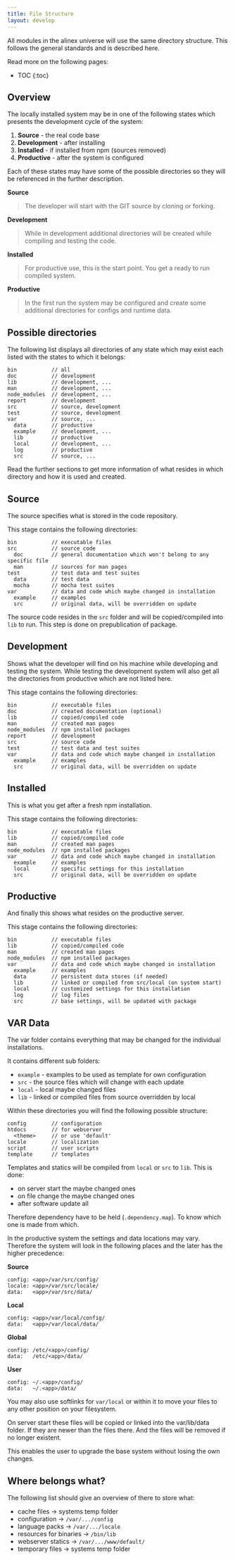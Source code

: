```yaml
---
title: File Structure
layout: develop
---
```


All modules in the alinex universe will use the same directory structure.
This follows the general standards and is described here.

Read more on the following pages:

* TOC
{:toc}


Overview
-------------------------------------------------
The locally installed system may be in one of the following states which
presents the development cycle of the system:

1. **Source** - the real code base
2. **Development** - after installing
3. **Installed** - if installed from npm (sources removed)
4. **Productive** - after the system is configured

Each of these states may have some of the possible directories so they will
be referenced in the further description.

**Source**

> The developer will start with the GIT source by cloning or forking.

**Development**

> While in development additional directories will be created while compiling and
> testing the code.

**Installed**

> For productive use, this is the start point. You get a ready to run compiled
> system.

**Productive**

> In the first run the system may be configured and create some additional
> directories for configs and runtime data.


Possible directories
-------------------------------------------------

The following list displays all directories of any state which may exist each
listed with the states to which it belongs:

``` text
bin           // all
doc           // development
lib           // development, ...
man           // development, ...
node_modules  // development, ...
report        // development
src           // source, development
test          // source, development
var           // source, ...
  data        // productive
  example     // development, ...
  lib         // productive
  local       // development, ...
  log         // productive
  src         // source, ...
```

Read the further sections to get more information of what resides in which
directory and how it is used and created.


Source
-------------------------------------------------

The source specifies what is stored in the code repository.

This stage contains the following directories:

``` text
bin           // executable files
src           // source code
  doc         // general documentation which won't belong to any specific file
  man         // sources for man pages
test          // test data and test suites
  data        // test data
  mocha       // mocha test suites
var           // data and code which maybe changed in installation
  example     // examples
  src         // original data, will be overridden on update
```

The source code resides in the `src` folder and will be copied/compiled into
`lib` to run. This step is done on prepublication of package.


Development
-------------------------------------------------

Shows what the developer will find on his machine while developing and testing
the system. While testing the development system will also get all the
directories from productive which are not listed here.

This stage contains the following directories:

``` text
bin           // executable files
doc           // created documentation (optional)
lib           // copied/compiled code
man           // created man pages
node_modules  // npm installed packages
report        // development
src           // source code
test          // test data and test suites
var           // data and code which maybe changed in installation
  example     // examples
  src         // original data, will be overridden on update
```


Installed
-------------------------------------------------

This is what you get after a fresh npm installation.

This stage contains the following directories:

``` text
bin           // executable files
lib           // copied/compiled code
man           // created man pages
node_modules  // npm installed packages
var           // data and code which maybe changed in installation
  example     // examples
  local       // specific settings for this installation
  src         // original data, will be overridden on update
```


Productive
-------------------------------------------------

And finally this shows what resides on the productive server.

This stage contains the following directories:

``` text
bin           // executable files
lib           // copied/compiled code
man           // created man pages
node_modules  // npm installed packages
var           // data and code which maybe changed in installation
  example     // examples
  data        // persistent data stores (if needed)
  lib         // linked or compiled from src/local (on system start)
  local       // customized settings for this installation
  log         // log files
  src         // base settings, will be updated with package
```

VAR Data
-------------------------------------------------
The var folder contains everything that may be changed for the individual
installations.

It contains different sub folders:

- `example` - examples to be used as template for own configuration
- `src` - the source files which will change with each update
- `local` - local maybe changed files
- `lib` - linked or compiled files from source overridden by local

Within these directories you will find the following possible structure:

``` text
config        // configuration
htdocs        // for webserver
  <theme>     // or use 'default'
locale        // localization
script        // user scripts
template      // templates
```

Templates and statics will be compiled from `local` or `src` to `lib`. This is done:

- on server start the maybe changed ones
- on file change the maybe changed ones
- after software update all

Therefore dependency have to be held (`.dependency.map`). To know which one is
made from which.

In the productive system the settings and data locations may vary. Therefore
the system will look in the following places and the later has the higher precedence:

__Source__

    config: <app>/var/src/config/
    locale: <app>/var/src/locale/
    data:   <app>/var/src/data/

__Local__

    config: <app>/var/local/config/
    data:   <app>/var/local/data/

__Global__

    config: /etc/<app>/config/
    data:   /etc/<app>/data/

__User__

    config: ~/.<app>/config/
    data:   ~/.<app>/data/

You may also use softlinks for `var/local` or within it to move your files to
any other position on your filesystem.

On server start these files will be copied or linked into the var/lib/data
folder. If they are newer than the files there. And the files will be removed
if no longer existent.

This enables the user to upgrade the base system without losing the own changes.


Where belongs what?
-------------------------------------------------
The following list should give an overview of there to store what:

- cache files -> systems temp folder
- configuration -> `/var/.../config`
- language packs -> `/var/.../locale`
- resources for binaries -> `/bin/lib`
- webserver statics -> `/var/.../www/default/`
- temporary files -> systems temp folder
